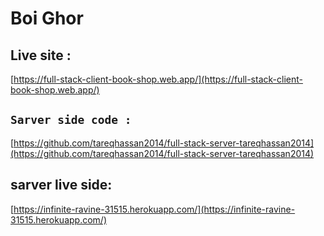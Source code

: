 # Boi Ghor

## Live site :
 [https://full-stack-client-book-shop.web.app/](https://full-stack-client-book-shop.web.app/)

## `Sarver side code :` 
[https://github.com/tareqhassan2014/full-stack-server-tareqhassan2014](https://github.com/tareqhassan2014/full-stack-server-tareqhassan2014)

## sarver live side: 
[https://infinite-ravine-31515.herokuapp.com/](https://infinite-ravine-31515.herokuapp.com/)
